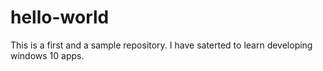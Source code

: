 # hello-world
This is a first and a sample repository.
I have saterted to learn developing windows 10 apps.
